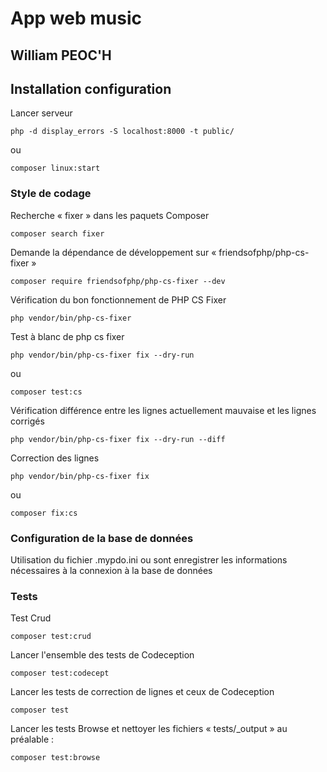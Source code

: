 # App web music
## William PEOC'H
## Installation configuration

Lancer serveur 

    php -d display_errors -S localhost:8000 -t public/

ou

    composer linux:start

### Style de codage

Recherche « fixer » dans les paquets Composer

    composer search fixer

Demande la dépendance de développement sur « friendsofphp/php-cs-fixer »

    composer require friendsofphp/php-cs-fixer --dev

Vérification du bon fonctionnement de PHP CS Fixer

    php vendor/bin/php-cs-fixer

Test à blanc de php cs fixer

    php vendor/bin/php-cs-fixer fix --dry-run

ou

    composer test:cs

Vérification différence entre les lignes actuellement mauvaise et les lignes corrigés 

    php vendor/bin/php-cs-fixer fix --dry-run --diff

Correction des lignes

    php vendor/bin/php-cs-fixer fix

ou

    composer fix:cs


### Configuration de la base de données

Utilisation du fichier .mypdo.ini ou sont enregistrer les informations nécessaires à la connexion à la base de données

### Tests

Test Crud

    composer test:crud

Lancer l'ensemble des tests de Codeception

    composer test:codecept

Lancer les tests de correction de lignes et ceux de Codeception

    composer test

Lancer les tests Browse et nettoyer les fichiers « tests/_output » au préalable :

    composer test:browse

